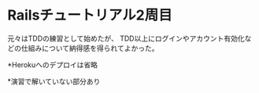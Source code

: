 # Railsチュートリアル2周目

元々はTDDの練習として始めたが、
TDD以上にログインやアカウント有効化などの仕組みについて納得感を得られてよかった。

*Herokuへのデプロイは省略

*演習で解いていない部分あり
